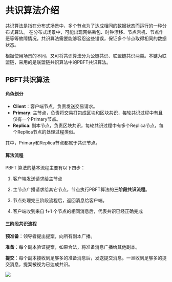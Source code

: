 # 共识算法介绍

共识算法是指在分布式场景中，多个节点为了达成相同的数据状态而运行的一种分布式算法。 在分布式场景中，可能出现网络丢包、时钟漂移、节点宕机、节点作恶等等故障情况，共识算法需要能够容忍这些错误，保证多个节点取得相同的数据状态。

根据使用场景的不同，又可将共识算法分为公链共识、联盟链共识两类。本链为联盟链，采用的是联盟链共识算法中的PBFT共识算法。



## PBFT共识算法

#### 角色划分

- **Client**：客户端节点，负责发送交易请求。
- **Primary**: 主节点，负责将交易打包成区块和区块共识，每轮共识过程中有且仅有一个Primary节点。
- **Replica**: 副本节点，负责区块共识，每轮共识过程中有多个Replica节点，每个Replica节点的处理过程类似。

其中，Primary和Replica节点都属于共识节点。



#### 算法流程

PBFT 算法的基本流程主要有以下四步：

1. 客户端发送请求给主节点

2. 主节点广播请求给其它节点，节点执行PBFT算法的**三阶段共识流程**。

3. 节点处理完三阶段流程后，返回消息给客户端。

4. 客户端收到来自 f+1 个节点的相同消息后，代表共识已经正确完成

   

#### 三阶段共识流程

**预准备**：领导者提出提案，向所有副本广播。

**准备**：每个副本验证提案，如果合法，将准备消息广播给其他副本。

**提交**：每个副本接收到足够多的准备消息后，发送提交消息。一旦收到足够多的提交消息，提案被视为已达成共识。

![](D:\work\1735889898585.png)

